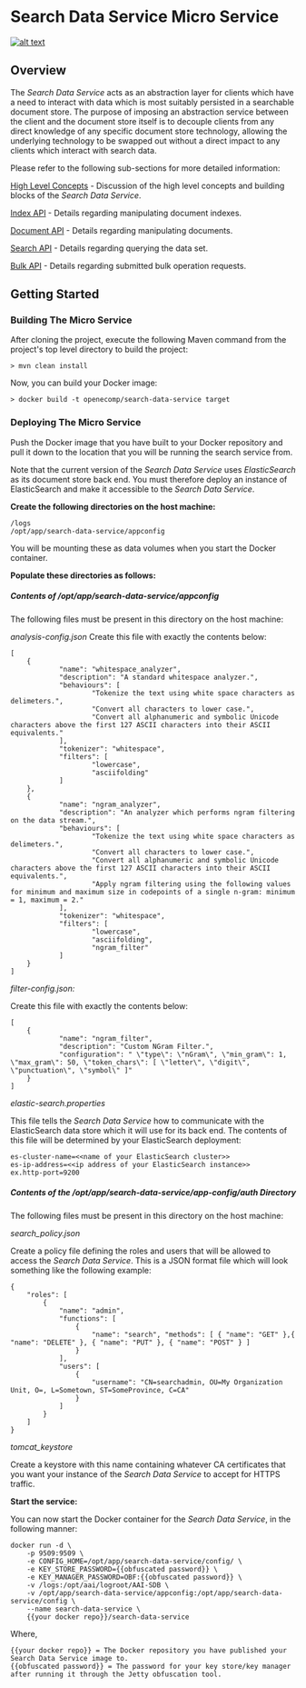 # Search Data Service Micro Service

[![alt text](https://bestpractices.coreinfrastructure.org/projects/1737/badge)](https://bestpractices.coreinfrastructure.org/projects/1737)

## Overview
The _Search Data Service_ acts as an abstraction layer for clients which have a need to interact with data which is most suitably persisted in a searchable document store.  The purpose of imposing an abstraction service between the client and the document store itself is to decouple clients from any direct knowledge of any specific document store technology, allowing the underlying technology to be swapped out without a direct impact to any clients which interact with search data.

Please refer to the following sub-sections for more detailed information:

[High Level Concepts](./CONCEPTS.md) - Discussion of the high level concepts and building blocks of the _Search Data Service_.

[Index API](./INDEXES.md) - Details regarding manipulating document indexes.

[Document API](./DOCUMENTS.md) - Details regarding manipulating documents.

[Search API](./SEARCH.md) - Details regarding querying the data set.

[Bulk API](./BULK.md) - Details regarding submitted bulk operation requests.


## Getting Started

### Building The Micro Service

After cloning the project, execute the following Maven command from the project's top level directory to build the project:

    > mvn clean install

Now, you can build your Docker image:

    > docker build -t openecomp/search-data-service target 
    
### Deploying The Micro Service 

Push the Docker image that you have built to your Docker repository and pull it down to the location that you will be running the search service from.

Note that the current version of the _Search Data Service_ uses _ElasticSearch_ as its document store back end.  You must therefore deploy an instance of ElasticSearch and make it accessible to the _Search Data Service_.

**Create the following directories on the host machine:**

    /logs
    /opt/app/search-data-service/appconfig
    
You will be mounting these as data volumes when you start the Docker container.

**Populate these directories as follows:**

##### Contents of /opt/app/search-data-service/appconfig

The following files must be present in this directory on the host machine:

_analysis-config.json_
Create this file with exactly the contents below:


    [
        {
                "name": "whitespace_analyzer",
                "description": "A standard whitespace analyzer.",
                "behaviours": [
                        "Tokenize the text using white space characters as delimeters.",
                        "Convert all characters to lower case.",
                        "Convert all alphanumeric and symbolic Unicode characters above the first 127 ASCII characters into their ASCII equivalents."
                ],
                "tokenizer": "whitespace",
                "filters": [
                        "lowercase",
                        "asciifolding"
                ]
        },
        {
                "name": "ngram_analyzer",
                "description": "An analyzer which performs ngram filtering on the data stream.",
                "behaviours": [
                        "Tokenize the text using white space characters as delimeters.",
                        "Convert all characters to lower case.",
                        "Convert all alphanumeric and symbolic Unicode characters above the first 127 ASCII characters into their ASCII equivalents.",
                        "Apply ngram filtering using the following values for minimum and maximum size in codepoints of a single n-gram: minimum = 1, maximum = 2."
                ],
                "tokenizer": "whitespace",
                "filters": [
                        "lowercase",
                        "asciifolding",
                        "ngram_filter"
                ]
        }
    ]

_filter-config.json:_

Create this file with exactly the contents below:

    [
        {
                "name": "ngram_filter",
                "description": "Custom NGram Filter.",
                "configuration": " \"type\": \"nGram\", \"min_gram\": 1, \"max_gram\": 50, \"token_chars\": [ \"letter\", \"digit\", \"punctuation\", \"symbol\" ]"
        }
    ]
    
_elastic-search.properties_

This file tells the _Search Data Service_ how to communicate with the ElasticSearch data store which it will use for its back end.
The contents of this file will be determined by your ElasticSearch deployment:

    es-cluster-name=<<name of your ElasticSearch cluster>>
    es-ip-address=<<ip address of your ElasticSearch instance>>
    ex.http-port=9200
    


##### Contents of the /opt/app/search-data-service/app-config/auth Directory

The following files must be present in this directory on the host machine:

_search\_policy.json_

Create a policy file defining the roles and users that will be allowed to access the _Search Data Service_.  This is a JSON format file which will look something like the following example:

    {
        "roles": [
            {
                "name": "admin",
                "functions": [
                    {
                        "name": "search", "methods": [ { "name": "GET" },{ "name": "DELETE" }, { "name": "PUT" }, { "name": "POST" } ]
                    }
                ],
                "users": [
                    {
                        "username": "CN=searchadmin, OU=My Organization Unit, O=, L=Sometown, ST=SomeProvince, C=CA"
                    }    
                ]
            }
        ]
    }

_tomcat\_keystore_

Create a keystore with this name containing whatever CA certificates that you want your instance of the _Search Data Service_ to accept for HTTPS traffic.

**Start the service:**

You can now start the Docker container for the _Search Data Service_, in the following manner:

	docker run -d \
	    -p 9509:9509 \
		-e CONFIG_HOME=/opt/app/search-data-service/config/ \
		-e KEY_STORE_PASSWORD={{obfuscated password}} \
		-e KEY_MANAGER_PASSWORD=OBF:{{obfuscated password}} \
	    -v /logs:/opt/aai/logroot/AAI-SDB \
	    -v /opt/app/search-data-service/appconfig:/opt/app/search-data-service/config \
	    --name search-data-service \
	    {{your docker repo}}/search-data-service
    
Where,

    {{your docker repo}} = The Docker repository you have published your Search Data Service image to.
    {{obfuscated password}} = The password for your key store/key manager after running it through the Jetty obfuscation tool.

 
 
 